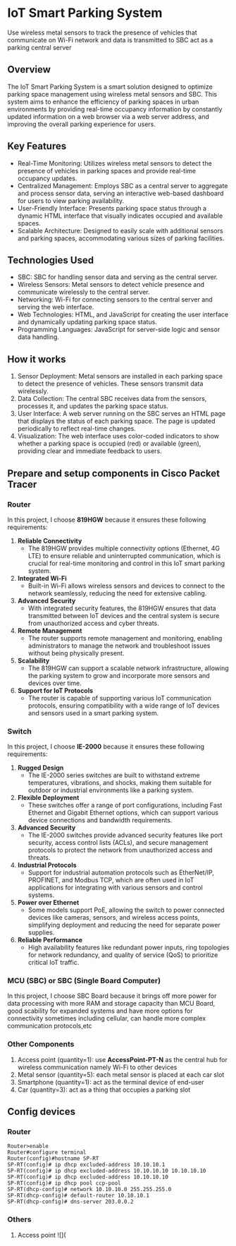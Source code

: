 # IoT Smart Parking System
Use wireless metal sensors to track the presence of vehicles that communicate on Wi-Fi network and data is transmitted to SBC act as a parking central server
## Overview
The IoT Smart Parking System is a smart solution designed to optimize parking space management using wireless metal sensors and SBC. This system aims to enhance the efficiency of parking spaces in urban environments by providing real-time occupancy information by constantly updated information on a web browser via a web server address, and improving the overall parking experience for users.
## Key Features
* Real-Time Monitoring: Utilizes wireless metal sensors to detect the presence of vehicles in parking spaces and provide real-time occupancy updates.
* Centralized Management: Employs SBC as a central server to aggregate and process sensor data, serving an interactive web-based dashboard for users to view parking availability.
* User-Friendly Interface: Presents parking space status through a dynamic HTML interface that visually indicates occupied and available spaces.
* Scalable Architecture: Designed to easily scale with additional sensors and parking spaces, accommodating various sizes of parking facilities.
## Technologies Used
* SBC: SBC for handling sensor data and serving as the central server.
* Wireless Sensors: Metal sensors to detect vehicle presence and communicate wirelessly to the central server.
* Networking: Wi-Fi for connecting sensors to the central server and serving the web interface.
* Web Technologies: HTML, and JavaScript for creating the user interface and dynamically updating parking space status.
* Programming Languages: JavaScript for server-side logic and sensor data handling.
## How it works
1. Sensor Deployment: Metal sensors are installed in each parking space to detect the presence of vehicles. These sensors transmit data wirelessly.
2. Data Collection: The central SBC receives data from the sensors, processes it, and updates the parking space status.
3. User Interface: A web server running on the SBC serves an HTML page that displays the status of each parking space. The page is updated periodically to reflect real-time changes.
4. Visualization: The web interface uses color-coded indicators to show whether a parking space is occupied (red) or available (green), providing clear and immediate feedback to users.
## Prepare and setup components in Cisco Packet Tracer
### Router
In this project, I choose **819HGW** because it ensures these following requirements:
1. **Reliable Connectivity**
    - The 819HGW provides multiple connectivity options (Ethernet, 4G LTE) to ensure reliable and uninterrupted communication, which is crucial for real-time monitoring and control in this IoT smart parking system.
2. **Integrated Wi-Fi**
    - Built-in Wi-Fi allows wireless sensors and devices to connect to the network seamlessly, reducing the need for extensive cabling.
3. **Advanced Security**
    - With integrated security features, the 819HGW ensures that data transmitted between IoT devices and the central system is secure from unauthorized access and cyber threats.
4. **Remote Management**
    - The router supports remote management and monitoring, enabling administrators to manage the network and troubleshoot issues without being physically present.
5. **Scalability**
    - The 819HGW can support a scalable network infrastructure, allowing the parking system to grow and incorporate more sensors and devices over time.
6. **Support for IoT Protocols**
    - The router is capable of supporting various IoT communication protocols, ensuring compatibility with a wide range of IoT devices and sensors used in a smart parking system.
### Switch
In this project, I choose **IE-2000** because it ensures these following requirements:
1. **Rugged Design**
    - The IE-2000 series switches are built to withstand extreme temperatures, vibrations, and shocks, making them suitable for outdoor or industrial environments like a parking system.
2. **Flexible Deployment**
    - These switches offer a range of port configurations, including Fast Ethernet and Gigabit Ethernet options, which can support various device connections and bandwidth requirements.
3. **Advanced Security**
    - The IE-2000 switches provide advanced security features like port security, access control lists (ACLs), and secure management protocols to protect the network from unauthorized access and threats.
4. **Industrial Protocols**
    - Support for industrial automation protocols such as EtherNet/IP, PROFINET, and Modbus TCP, which are often used in IoT applications for integrating with various sensors and control systems.
5. **Power over Ethernet**
    - Some models support PoE, allowing the switch to power connected devices like cameras, sensors, and wireless access points, simplifying deployment and reducing the need for separate power supplies.
6. **Reliable Performance**
    - High availability features like redundant power inputs, ring topologies for network redundancy, and quality of service (QoS) to prioritize critical IoT traffic.
### MCU (SBC) or SBC (Single Board Computer)
In this project, I choose SBC Board because it brings off more power for data processing with more RAM and storage capacity than MCU Board, good scability for expanded systems and have more options for connectivity sometimes including cellular, can handle more complex communication protocols,etc
### Other Components
1. Access point (quantity=1): use **AccessPoint-PT-N** as the central hub for wireless communication namely Wi-Fi to other devices 
2. Metal sensor (quantity=5): each metal sensor is placed at each car slot
3. Smartphone (quantity=1): act as the terminal device of end-user
4. Car (quantity=3): act as a thing that occupies a parking slot
## Config devices
### Router
```
Router>enable
Router#configure terminal
Router(config)#hostname SP-RT
SP-RT(config)# ip dhcp excluded-address 10.10.10.1
SP-RT(config)# ip dhcp excluded-address 10.10.10.10 10.10.10.10
SP-RT(config)# ip dhcp excluded-address 10.10.10.10
SP-RT(config)# ip dhcp pool ccp-pool
SP-RT(dhcp-config)# network 10.10.10.0 255.255.255.0
SP-RT(dhcp-config)# default-router 10.10.10.1
SP-RT(dhcp-config)# dns-server 203.0.0.2
```
### Others
1. Access point
   ![](
